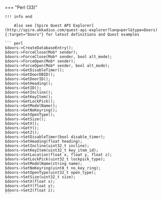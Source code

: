 === "Perl (33)"

    !!! info end

        Also see [Spire Quest API Explorer](http://spire.akkadius.com/quest-api-explorer?lang=perl&type=Doors){:target="Doors"} for latest definitions and Quest examples

    ``` perl
    $doors->CreateDatabaseEntry();
    $doors->ForceClose(Mob* sender);
    $doors->ForceClose(Mob* sender, bool alt_mode);
    $doors->ForceOpen(Mob* sender);
    $doors->ForceOpen(Mob* sender, bool alt_mode);
    $doors->GetDisableTimer();
    $doors->GetDoorDBID();
    $doors->GetDoorID();
    $doors->GetHeading();
    $doors->GetID();
    $doors->GetIncline();
    $doors->GetKeyItem();
    $doors->GetLockPick();
    $doors->GetModelName();
    $doors->GetNoKeyring();
    $doors->GetOpenType();
    $doors->GetSize();
    $doors->GetX();
    $doors->GetY();
    $doors->GetZ();
    $doors->SetDisableTimer(bool disable_timer);
    $doors->SetHeading(float heading);
    $doors->SetIncline(uint32_t incline);
    $doors->SetKeyItem(uint32_t key_item_id);
    $doors->SetLocation(float x, float y, float z);
    $doors->SetLockPick(uint32_t lockpick_type);
    $doors->SetModelName(string name);
    $doors->SetNoKeyring(uint8_t no_key_ring);
    $doors->SetOpenType(uint32_t open_type);
    $doors->SetSize(uint32_t size);
    $doors->SetX(float x);
    $doors->SetY(float y);
    $doors->SetZ(float z);
    ```
